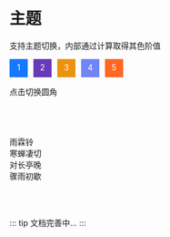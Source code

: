 # 主题

支持主题切换，内部通过计算取得其色阶值

<div class="t-c-box">
  <span class="t-b t-b1" @click="() => toggleTheme('#1677ff')">1</span>
  <span class="t-b t-b2" @click="() => toggleTheme('#673ab7')">2</span>
  <span class="t-b t-b3" @click="() => toggleTheme('#eb920e')">3</span>
  <span class="t-b t-b4" @click="() => toggleTheme('#7185f7')">4</span>
  <span class="t-b t-b5" @click="() => toggleTheme('#ff6723')">5</span>
</div>

<!-- <input type="color" /> -->

<div style="margin-top: 15px">
  <ik-button type="primary" @click="toggleRadius">点击切换圆角</ik-button>
  <br />
  <br />
  <ik-input />
  <br />

  <ik-checkbox-group v-model="checkedList1">
    <ik-checkbox label="选项一"></ik-checkbox>
    <ik-checkbox label="选项二"></ik-checkbox>
    <ik-checkbox label="选项三"></ik-checkbox>
  </ik-checkbox-group>
  <br />
  <ik-tab type="segmented">
    <ik-tab-item label="选项卡一"></ik-tab-item>
    <ik-tab-item label="选项卡二"></ik-tab-item>
    <ik-tab-item label="选项卡第三个"></ik-tab-item>
  </ik-tab>
  <br />

  <div v-loading="true">
    雨霖铃<br />
    寒蝉凄切<br />
    对长亭晚<br />
    骤雨初歇
  </div>

  <br />

<ik-switch :defaultValue="true"></ik-switch>
<br />

</div>

<script lang="ts" setup>
  import { ref } from 'vue'
  const checkedList1 = ref(['选项一', '选项二'])
  const radiusList = ref(['2px', '4px', '6px', '8px', '10px'])
  const radiusTag = ref(0)
  const setCssVar = (prop, value, node = document.documentElement) => {
    node.style.setProperty(prop, value)
  }
  const calcColor = (hex, lum = 0) => {
    hex = String(hex).replace(/[^0-9a-f]/gi, '')
    if (hex.length < 6) {
      hex = `${hex[0]}${hex[0]}${hex[1]}${hex[1]}${hex[2]}${hex[2]}`
    }
    let rgb = '#'
    let c, i

    for (let i = 0; i < 3; i++) {
      c = parseInt(hex.substr(i * 2, 2), 16)
      c = Math.round(Math.min(Math.max(0, c + c * lum), 255)).toString(16)
      rgb += ('00' + c).substr(c.length)
    }
    return rgb
  }
const toggleTheme = (brandColor) => {
  const brandColor1 = calcColor(brandColor, 0.1)
  const brandColor2 = calcColor(brandColor, -0.2)
  const brandColor3 = calcColor(brandColor, 0.1)
  console.log(brandColor1, brandColor2, brandColor3)
  setCssVar('--primary-color', brandColor)
  setCssVar('--primary-color-lighter-1', brandColor1)
  setCssVar('--primary-color-darker-1', brandColor2)
  setCssVar('--primary-color-hover', brandColor3 + '3b')
}
const toggleRadius = () => {
  const r = radiusList.value[radiusTag.value]
  setCssVar('--default-radius', r)
  radiusTag.value >= 4 ? radiusTag.value = 0 : radiusTag.value++
}
</script>
<style>
  .t-c-box {
    display: flex;
  }
  .t-b {
    width: 32px;
    height: 32px;
    margin: 0 5px;
    border-radius: var(--default-radius);
    color: #fff;
    text-align: center;
    line-height: 30px;
    cursor: pointer;
    user-select: none;
  }
  .t-b1 {
    background: #1677ff !important;
    margin-left: 0 !important;
  }
  .t-b2 {
    background: #673ab7 !important;
  }
  .t-b3 {
    background: #eb920e !important;
  }
  .t-b4 {
    background: #7185f7 !important;
  }
  .t-b5 {
    background: #ff6723;
  }
</style>

::: tip
文档完善中...
:::
